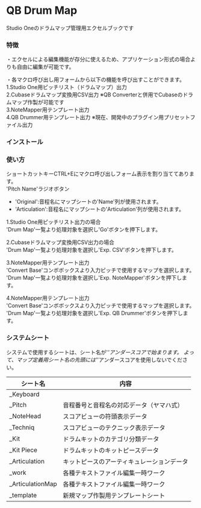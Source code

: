 # QB Drum Map
Studio Oneのドラムマップ管理用エクセルブックです  

### 特徴
・エクセルによる編集機能が存分に使えるため、アプリケーション形式の場合よりも自由に編集が可能です。  
  
・各マクロ呼び出し用フォームから以下の機能を呼び出すことができます。  
1.Studio One用ピッチリスト（ドラムマップ）出力  
2.Cubaseドラムマップ変換用CSV出力 ※QB Converterと併用でCubaseのドラムマップ作製が可能です  
3.NoteMapper用テンプレート出力  
4.QB Drummer用テンプレート出力 ※現在、開発中のプラグイン用プリセットファイル出力  

### インストール  

### 使い方  
ショートカットキーCTRL+Eにマクロ呼び出しフォーム表示を割り当ててあります。  
'Pitch Name'ラジオボタン  
- 'Original':音程名にマップシートの'Name'列が使用されます。
- 'Articulation':音程名にマップシートの'Articulation'列が使用されます。

1.Studio One用ピッチリスト出力の場合  
'Drum Map'一覧より処理対象を選択し'Go'ボタンを押下します。  

2.Cubaseドラムマップ変換用CSV出力の場合  
'Drum Map'一覧より処理対象を選択し'Exp. CSV'ボタンを押下します。  

3.NoteMapper用テンプレート出力  
'Convert Base'コンボボックスより入力ピッチで使用するマップを選択します。  
'Drum Map'一覧より処理対象を選択し'Exp. NoteMapper'ボタンを押下します。  

4.NoteMapper用テンプレート出力  
'Convert Base'コンボボックスより入力ピッチで使用するマップを選択します。  
'Drum Map'一覧より処理対象を選択し'Exp. QB Drummer'ボタンを押下します。  

### システムシート
システムで使用するシートは、シート名が'_'アンダースコアで始まります。
よって、マップ定義用シート名の先頭には'_'アンダースコアを使用しないでください。

シート名 | 内容
--- | --- 
_Keyboard | 
_Pitch | 音程番号と音程名の対応データ（ヤマハ式）
_NoteHead | スコアビューの符頭表示データ
_Techniq | スコアビューのテクニック表示データ
_Kit | ドラムキットのカテゴリ分類データ
_Kit Piece | ドラムキットのキットピースデータ
_Articulation | キットピースのアーティキュレーションデータ
_work | 各種テキストファイル編集一時ワーク
_ArticulationMap | 各種テキストファイル編集一時ワーク
_template | 新規マップ作製用テンプレートシート

